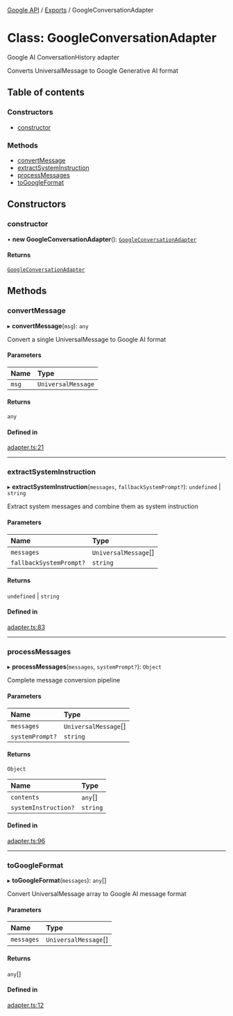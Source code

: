 <!-- 
 ⚠️  AUTO-GENERATED FILE - DO NOT EDIT MANUALLY
 This file is automatically generated by scripts/docs-generator.js
 To make changes, edit the source TypeScript files or update the generator script
-->

[Google API](../../) / [Exports](../modules) / GoogleConversationAdapter

# Class: GoogleConversationAdapter

Google AI ConversationHistory adapter

Converts UniversalMessage to Google Generative AI format

## Table of contents

### Constructors

- [constructor](GoogleConversationAdapter#constructor)

### Methods

- [convertMessage](GoogleConversationAdapter#convertmessage)
- [extractSystemInstruction](GoogleConversationAdapter#extractsysteminstruction)
- [processMessages](GoogleConversationAdapter#processmessages)
- [toGoogleFormat](GoogleConversationAdapter#togoogleformat)

## Constructors

### constructor

• **new GoogleConversationAdapter**(): [`GoogleConversationAdapter`](GoogleConversationAdapter)

#### Returns

[`GoogleConversationAdapter`](GoogleConversationAdapter)

## Methods

### convertMessage

▸ **convertMessage**(`msg`): `any`

Convert a single UniversalMessage to Google AI format

#### Parameters

| Name | Type |
| :------ | :------ |
| `msg` | `UniversalMessage` |

#### Returns

`any`

#### Defined in

[adapter.ts:21](https://github.com/woojubb/robota/blob/4f21f71cc775c491f2f7e354b7e5fc2c2396f413/packages/google/src/adapter.ts#L21)

___

### extractSystemInstruction

▸ **extractSystemInstruction**(`messages`, `fallbackSystemPrompt?`): `undefined` \| `string`

Extract system messages and combine them as system instruction

#### Parameters

| Name | Type |
| :------ | :------ |
| `messages` | `UniversalMessage`[] |
| `fallbackSystemPrompt?` | `string` |

#### Returns

`undefined` \| `string`

#### Defined in

[adapter.ts:83](https://github.com/woojubb/robota/blob/4f21f71cc775c491f2f7e354b7e5fc2c2396f413/packages/google/src/adapter.ts#L83)

___

### processMessages

▸ **processMessages**(`messages`, `systemPrompt?`): `Object`

Complete message conversion pipeline

#### Parameters

| Name | Type |
| :------ | :------ |
| `messages` | `UniversalMessage`[] |
| `systemPrompt?` | `string` |

#### Returns

`Object`

| Name | Type |
| :------ | :------ |
| `contents` | `any`[] |
| `systemInstruction?` | `string` |

#### Defined in

[adapter.ts:96](https://github.com/woojubb/robota/blob/4f21f71cc775c491f2f7e354b7e5fc2c2396f413/packages/google/src/adapter.ts#L96)

___

### toGoogleFormat

▸ **toGoogleFormat**(`messages`): `any`[]

Convert UniversalMessage array to Google AI message format

#### Parameters

| Name | Type |
| :------ | :------ |
| `messages` | `UniversalMessage`[] |

#### Returns

`any`[]

#### Defined in

[adapter.ts:12](https://github.com/woojubb/robota/blob/4f21f71cc775c491f2f7e354b7e5fc2c2396f413/packages/google/src/adapter.ts#L12)
